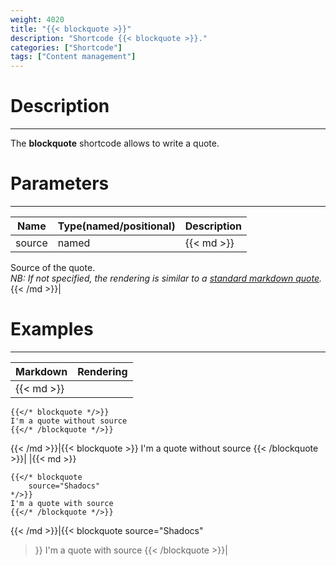 ```yaml
---
weight: 4020
title: "{{< blockquote >}}"
description: "Shortcode {{< blockquote >}}."
categories: ["Shortcode"]
tags: ["Content management"]
---
```


# Description
---

The **blockquote** shortcode allows to write a quote.

# Parameters
---

| Name | Type(named/positional) | Description |
| ---- | ---------------------- | ----------- |
| source | named |{{< md >}}
Source of the quote.  
*NB: If not specified, the rendering is similar to a [standard markdown quote](/markdown/blockquote).*
{{< /md >}}|

# Examples
---

| Markdown | Rendering |
| -------- | --------- |
|{{< md >}}
```
{{</* blockquote */>}}
I'm a quote without source
{{</* /blockquote */>}}
```
{{< /md >}}|{{< blockquote >}}
I'm a quote without source
{{< /blockquote >}}|
|{{< md >}}
```
{{</* blockquote
    source="Shadocs"
*/>}}
I'm a quote with source
{{</* /blockquote */>}}
```
{{< /md >}}|{{< blockquote
    source="Shadocs"
>}}
I'm a quote with source
{{< /blockquote >}}|
